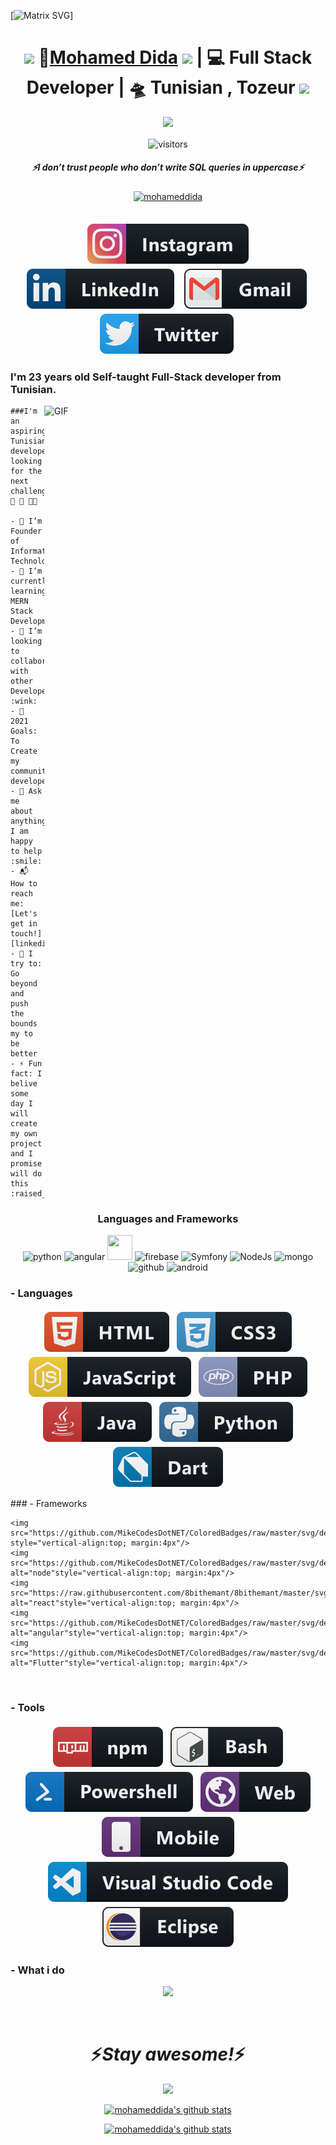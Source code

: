 [![Matrix SVG](https://raw.githubusercontent.com/halfrost/halfrost/master/icons/header_.png)]


<div align="center">
    <h1><img src="https://media.giphy.com/media/WUlplcMpOCEmTGBtBW/giphy.gif" width="30"> 🙎<a
            href="https://www.facebook.com/mohameddida1506/">Mohamed Dida</a> <img
            src="https://media.giphy.com/media/hvRJCLFzcasrR4ia7z/giphy.gif" width="25px"> | 💻 Full
        Stack Developer | 🛸 Tunisian , Tozeur <img src="https://media.giphy.com/media/WUlplcMpOCEmTGBtBW/giphy.gif"
            width="30"></h1>
    <img src="https://pronoun.cyou/x/y?subject=He&object=Him&height=20">
</div>

<p align="center">
    <img align="center" alt="visitors" src="https://gpvc.arturio.dev/mohameddida" />
</p>
<h5 align="center">
    <i>⚡️I don’t trust people who don’t write SQL queries in uppercase⚡️</i>
</h5>
<p align="center">
    <a href="https://github.com/ryo-ma/github-profile-trophy">
        <img src="https://github-profile-trophy.vercel.app/?username=mohameddida" alt="mohameddida" />
    </a>
</p>


<p align="center">
    <br>
    <a href="https://www.instagram.com/mohamed15dida/"><img
            src="https://github.com/MikeCodesDotNET/ColoredBadges/raw/master/svg/social/instagram.svg"
            style="vertical-align:top; margin:4px" alt="instagram" /></a>
    <a href="https://www.linkedin.com/in/mohamed-dida/"><img
            src="https://github.com/MikeCodesDotNET/ColoredBadges/raw/master/svg/social/linkedin.svg"
            style="vertical-align:top; margin:4px" alt="LinkedIn" /></a>&nbsp;
    <a href="mailto:mohameddida891@gmail.com?subject=Hola%20Sumanth"><img
            src="https://github.com/MikeCodesDotNET/ColoredBadges/raw/master/svg/social/gmail.svg"
            style="vertical-align:top; margin:4px" alt="Gmail" /></a>&nbsp;
    <a href="https://twitter.com/DidaMoh40000321"><img
            src="https://raw.githubusercontent.com/8bithemant/8bithemant/master/svg/social/twitter.svg"
            style="vertical-align:top; margin:4px" alt="twitter" /></a>&nbsp;
</p>

<p align="center">
<h3> I'm 23 years old Self-taught Full-Stack developer from Tunisian.</h3>
</p>
<img align="right" height="270px" width="450px" margin="30px" alt="GIF"
    src="https://media.giphy.com/media/3FjEPbKqEPhPpmC8uY/giphy.gif" />
<p style="width:50%; margin: 5px;">

    ###I'm an aspiring Tunisian developer looking for the next challenge 👋 👋 👋😊

    - 🔭 I’m Founder of Information Technology:
    - 🌱 I’m currently learning MERN Stack Development.
    - 👯 I’m looking to collaborate with other Developers :wink:
    - 🥅 2021 Goals: To Create my community developers
    - 💬 Ask me about anything, I am happy to help :smile:
    - 📬 How to reach me: [Let's get in touch!][linkedin]
    - 🧗 I try to: Go beyond and push the bounds my to be better
    - ⚡ Fun fact: I belive some day I will create my own project and I promise will do this :raised_hands:
</p>


<h3 align="center">Languages and Frameworks</h3>

<p align="center">
    <img src="https://www.vectorlogo.zone/logos/python/python-icon.svg" alt="python" width="40" height="40" />
    <img src="https://seeklogo.com/images/A/angular-logo-CF8B6B5B10-seeklogo.com.png" alt="angular" width="40"height="40" />
    <img src="https://www.vectorlogo.zone/logos/reactjs/reactjs-icon.svg" width="40" height="40" />
    <img src="https://www.vectorlogo.zone/logos/firebase/firebase-icon.svg" alt="firebase" width="40" height="40" />
    <img src="https://seeklogo.com/images/S/symfony-logo-AA34C8FC16-seeklogo.com.png" alt="Symfony" width="40"height="40" />
    <img src="https://www.logolynx.com/images/logolynx/c5/c509c38cb89bcf556b2051222663f398.png" alt="NodeJs" width="40"height="40" />
    <img src="https://www.vectorlogo.zone/logos/mongodb/mongodb-icon.svg" alt="mongo" width="40" height="40" />
    <img src="https://www.vectorlogo.zone/logos/github/github-tile.svg" alt="github" width="40" height="40" />
    <img src="https://www.vectorlogo.zone/logos/android/android-icon.svg" alt="android" width="40" height="40" />
</p>

### - Languages

<p align="center">
    <!-- For more icons please follow  https://github.com/MikeCodesDotNET/ColoredBadges -->
    <img src="https://raw.githubusercontent.com/8bithemant/8bithemant/master/svg/dev/languages/html.svg" alt="html"style="vertical-align:top; margin:4px"/>
    <img src="https://github.com/MikeCodesDotNET/ColoredBadges/raw/master/svg/dev/languages/css3.svg" alt="css3"style="vertical-align:top; margin:4px"/>
    <img src="https://raw.githubusercontent.com/8bithemant/8bithemant/master/svg/dev/languages/js.svg" alt="js"style="vertical-align:top; margin:4px"/>
    <img src="https://github.com/MikeCodesDotNET/ColoredBadges/raw/master/svg/dev/languages/php.svg" alt="php"style="vertical-align:top; margin:4px"/>
    <img src="https://github.com/MikeCodesDotNET/ColoredBadges/raw/master/svg/dev/languages/java.svg" alt="java"style="vertical-align:top; margin:4px"/>
    <img src="https://raw.githubusercontent.com/8bithemant/8bithemant/master/svg/dev/languages/python.svg" alt="python"style="vertical-align:top; margin:4px"/>
    <img src="https://github.com/MikeCodesDotNET/ColoredBadges/raw/master/svg/dev/languages/dart.svg" alt="dart"style="vertical-align:top; margin:4px"/>
    <br />
</p>
### - Frameworks
<p align="center">

    <img src="https://github.com/MikeCodesDotNET/ColoredBadges/raw/master/svg/dev/frameworks/bootstrap.svg"alt="bootstrap" style="vertical-align:top; margin:4px"/>
    <img src="https://github.com/MikeCodesDotNET/ColoredBadges/raw/master/svg/dev/frameworks/nodejs.svg" alt="node"style="vertical-align:top; margin:4px"/>
    <img src="https://raw.githubusercontent.com/8bithemant/8bithemant/master/svg/dev/frameworks/react.svg" alt="react"style="vertical-align:top; margin:4px"/>
    <img src="https://github.com/MikeCodesDotNET/ColoredBadges/raw/master/svg/dev/frameworks/angular.svg" alt="angular"style="vertical-align:top; margin:4px"/>
    <img src="https://github.com/MikeCodesDotNET/ColoredBadges/raw/master/svg/dev/frameworks/flutter.svg" alt="Flutter"style="vertical-align:top; margin:4px"/>
</p>
<br />

### - Tools
<p align="center">
    <img src="https://raw.githubusercontent.com/8bithemant/8bithemant/master/svg/dev/services/npm.svg" alt="npm"style="vertical-align:top; margin:4px">
    <img src="https://raw.githubusercontent.com/8bithemant/8bithemant/master/svg/dev/tools/bash.svg" alt="bash"style="vertical-align:top; margin:4px">
    <img src="https://github.com/MikeCodesDotNET/ColoredBadges/raw/master/svg/dev/tools/powershell.svg" alt="powershell"style="vertical-align:top; margin:4px">
    <img src="https://github.com/MikeCodesDotNET/ColoredBadges/raw/master/svg/dev/misc/web.svg" alt="website"style="vertical-align:top; margin:4px">
    <img src="https://github.com/MikeCodesDotNET/ColoredBadges/raw/master/svg/dev/misc/mobile.svg" alt="mobile"style="vertical-align:top; margin:4px">
    <img src="https://raw.githubusercontent.com/8bithemant/8bithemant/master/svg/dev/tools/visualstudio_code.svg"alt="vscode" style="vertical-align:top; margin:4px">
    <img src="https://github.com/MikeCodesDotNET/ColoredBadges/raw/master/svg/dev/tools/eclipse.svg" alt="eclipse"style="vertical-align:top; margin:4px">
</p>

### - What i do

<p align="center">
    <img src="https://media.giphy.com/media/f9XgHHnPnDjOF1hWpl/giphy.gif" />
</p>
<br />
<h1 align='center'>⚡️<i>Stay awesome!</i>⚡️</h1>
<p align="center">
    <a href="https://github.com/anuraghazra/github-readme-stats">
        <img src="https://github-readme-stats.vercel.app/api?username=mohameddida&&show_icons=true&theme=radical" />
    </a>
</p>
<p align="center">
    <a href="https://github.com/mohameddida">
        <img src="https://github-readme-stats.vercel.app/api?username=mohameddida&count_private=true&hide_border=true&show_icons=true"alt="mohameddida's github stats">
    </a>
</p>
<p align="center">
    <a href="https://github.com/mohameddida">
        <img src="https://github-readme-stats.vercel.app/api/top-langs/?username=mohameddida&layout=compact&hide_border=true&show_icons=true&count_private=true"alt="mohameddida's github stats">
    </a>
</p>

